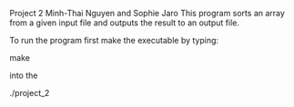 Project 2 
Minh-Thai Nguyen and Sophie Jaro
This program sorts an array from a given input file and outputs the result to an output file.

To run the program first make the executable by typing:

make

into the

./project_2

